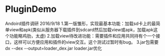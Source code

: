 # PluginDemo
Andoird插件调研
2016/9/18
 1.第一版雏形，实现最基本功能：加载sd卡上的最简单view和apk(类似从服务器下载插件到sdcard然后加载view或apk，加载apk这个功能略鸡肋，太虚)
 2.加载view待改进功能：需要插件和应用共同持有个一个接口，这样可以方便应用和插件的view交互。这个测试过暂时有bug。
 3.jar包需要dx --dex --output=loader_dex.jar loader.jar优化

